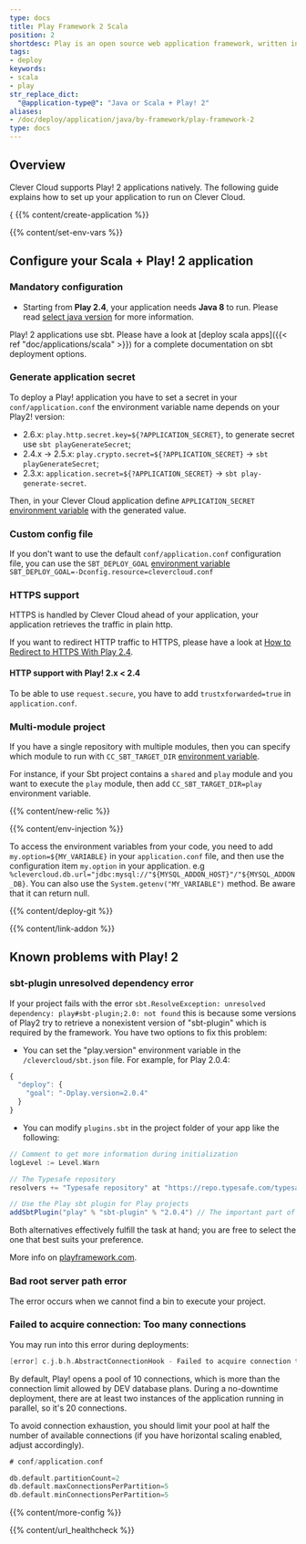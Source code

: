 ```yaml
---
type: docs
title: Play Framework 2 Scala
position: 2
shortdesc: Play is an open source web application framework, written in Scala and Java, which follows the model–view–controller (MVC) architectural pattern.
tags:
- deploy
keywords:
- scala
- play
str_replace_dict:
  "@application-type@": "Java or Scala + Play! 2"
aliases:
- /doc/deploy/application/java/by-framework/play-framework-2
type: docs
---
```


## Overview

Clever Cloud supports Play! 2 applications natively. The following guide explains how to set up your application to run on Clever Cloud.

{ {{% content/create-application %}}

 {{% content/set-env-vars %}}

## Configure your Scala + Play! 2 application

### Mandatory configuration

* Starting from **Play 2.4**, your application needs **Java 8** to run. Please read [select java version](https://www.clever-cloud.com/doc/java/select-java-version/) for more information.

Play! 2 applications use sbt. Please have a look at [deploy scala apps]({{< ref "doc/applications/scala" >}}) for a complete documentation on sbt deployment options.

### Generate application secret

To deploy a Play! application you have to set a secret in your `conf/application.conf`  the environment variable name depends on your Play2! version:

* 2.6.x: `play.http.secret.key=${?APPLICATION_SECRET}`, to generate secret use `sbt playGenerateSecret`;
* 2.4.x -> 2.5.x: `play.crypto.secret=${?APPLICATION_SECRET}` -> `sbt playGenerateSecret`;
* 2.3.x: `application.secret=${?APPLICATION_SECRET}` -> `sbt play-generate-secret`.

Then, in your Clever Cloud application define `APPLICATION_SECRET` [environment variable](#setting-up-environment-variables-on-clever-cloud) with the generated value.

### Custom config file

If you don't want to use the default `conf/application.conf` configuration file, you can use the `SBT_DEPLOY_GOAL` [environment variable](#setting-up-environment-variables-on-clever-cloud) `SBT_DEPLOY_GOAL=-Dconfig.resource=clevercloud.conf`

### HTTPS support

HTTPS is handled by Clever Cloud ahead of your application, your application retrieves the traffic in plain http.

If you want to redirect HTTP traffic to HTTPS, please have a look at [How to Redirect to HTTPS With Play
2.4](https://www.clever-cloud.com/blog/engineering/2015/12/01/redirect-to-https-in-play/).

#### HTTP support with Play! 2.x < 2.4

To be able to use `request.secure`, you have to add `trustxforwarded=true` in `application.conf`.

### Multi-module project

If you have a single repository with multiple modules, then you can specify which module to run with `CC_SBT_TARGET_DIR` [environment variable](#setting-up-environment-variables-on-clever-cloud).

For instance, if your Sbt project contains a `shared` and `play` module and you want to execute the `play` module, then add
`CC_SBT_TARGET_DIR=play` environment variable.

 {{% content/new-relic %}}

 {{% content/env-injection %}}

To access the environment variables from your code, you need to add `my.option=${MY_VARIABLE}` in your `application.conf` file, and then use the configuration item `my.option` in your application. e.g `%clevercloud.db.url="jdbc:mysql://"${MYSQL_ADDON_HOST}"/"${MYSQL_ADDON_DB}`.
You can also use the `System.getenv("MY_VARIABLE")` method. Be aware that it can return null.

 {{% content/deploy-git %}}

 {{% content/link-addon %}}

## Known problems with Play! 2

### sbt-plugin unresolved dependency error

If your project fails with the error `sbt.ResolveException: unresolved dependency: play#sbt-plugin;2.0: not found` this is because some versions of Play2 try to retrieve a nonexistent version of "sbt-plugin" which is required by the framework.
You have two options to fix this problem:

* You can set the "play.version" environment variable in the `/clevercloud/sbt.json` file. For example, for Play 2.0.4:

``` javascript
{
  "deploy": {
    "goal": "-Dplay.version=2.0.4"
  }
}
```

* You can modify `plugins.sbt` in the project folder of your app like the following:

``` scala
// Comment to get more information during initialization
logLevel := Level.Warn

// The Typesafe repository
resolvers += "Typesafe repository" at "https://repo.typesafe.com/typesafe/releases/"

// Use the Play sbt plugin for Play projects
addSbtPlugin("play" % "sbt-plugin" % "2.0.4") // The important part of the configuration
```

Both alternatives effectively fulfill the task at hand; you are free to select the one that best suits your preference.

More info on [playframework.com](https://www.playframework.com).

### Bad root server path error

The error occurs when we cannot find a bin to execute your project.

### Failed to acquire connection: Too many connections

You may run into this error during deployments:

``` scala
[error] c.j.b.h.AbstractConnectionHook - Failed to acquire connection to jdbc:<address> Sleeping for 1000ms and trying again. Attempts left: 10. Exception: null.Message:FATAL: too many connections for role "<user>"
```

By default, Play! opens a pool of 10 connections, which is more than the connection limit allowed by DEV database plans. During a no-downtime deployment, there are at least two instances of the application running in parallel, so it's 20 connections.

To avoid connection exhaustion, you should limit your pool at half the number of available connections (if you have horizontal scaling enabled, adjust accordingly).

``` scala
# conf/application.conf

db.default.partitionCount=2
db.default.maxConnectionsPerPartition=5
db.default.minConnectionsPerPartition=5
```

{{% content/more-config %}}

{{% content/url_healthcheck %}}
